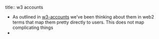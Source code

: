 title:: w3 accounts

- As outlined in [w3-accounts](https://hackmd.io/@gozala/w3-accounts) we've been thinking about them in web2 terms that map them pretty directly to users. This does not map complicating things
-